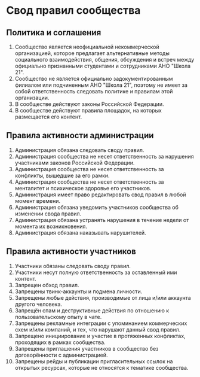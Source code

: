 # Свод правил сообщества

## Политика и соглашения

1. Сообщество является неофициальной некоммерческой организацией, которое предлагает альтернативные методы социального взаимодействия, общения, обсуждения и встреч между официально признанными студентами и сотрудниками АНО "Школа 21".
2. Сообщество не является официально задокументированным филиалом или подчиненным АНО "Школа 21", поэтому не имеет за собой ответственность следовать политике и правилам этой организации.
3. В сообществе действуют законы Российской Федерации.
4. В сообществе действуют правила площадок, на которых размещается его контент.

## Правила активности администрации

1. Администрация обязана следовать своду правил.
2. Администрация сообщества не несет ответственность за нарушения участниками законов Российской Федерации.
3. Администрация сообщества не несет ответственность за конфликты, вышедшие за его рамки.
4. Администрация сообщества не несет ответственность за менталитет и психическое здоровье его участников.
5. Администрация имеет право редактировать свод правил в любой момент времени.
6. Администрация обязана уведомить участников сообщества об изменении свода правил.
7. Администрация обязана устранять нарушения в течение недели от момента их возникновения.
8. Администрация обязана наказывать нарушителей.

## Правила активности участников

1. Участники обязаны следовать своду правил.
2. Участники несут полную ответственность за оставленный ими контент.
3. Запрещен обход правил.
4. Запрещены твинк-аккаунты и подмена личности.
5. Запрещены любые действия, производимые от лица и/или аккаунта другого человека.
6. Запрещён спам и деструктивные действия по отношению к пользовательскому опыту в чате.
7. Запрещены рекламные интеграции с упоминанием коммерческих схем и/или компаний, и тех, что нарушают данный свод правил.
8. Запрещено инициирование и участие в протяженных конфликтах, проходящих в рамках сообщества.
9. Запрещены приглашения участников в сообщество без договорённости с администрацией.
10. Запрещены рейды и публикации пригласительных ссылок на открытых ресурсах, которые не относятся к тематике сообщества.
